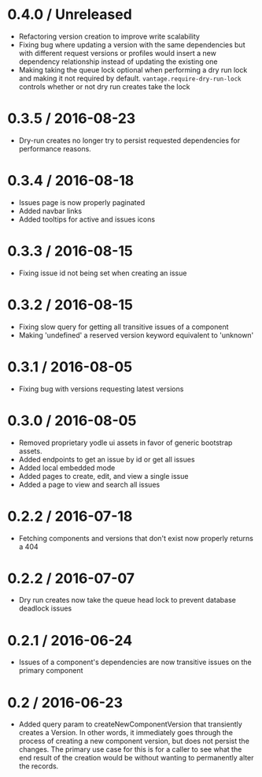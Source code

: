 0.4.0 / Unreleased
=================
* Refactoring version creation to improve write scalability
* Fixing bug where updating a version with the same dependencies but with different request versions or profiles would insert a new dependency relationship instead of updating the existing one
* Making taking the queue lock optional when performing a dry run lock and making it not required by default.  `vantage.require-dry-run-lock` controls whether or not dry run creates take the lock

0.3.5 / 2016-08-23
=================
* Dry-run creates no longer try to persist requested dependencies for performance reasons.

0.3.4 / 2016-08-18
=================
* Issues page is now properly paginated
* Added navbar links
* Added tooltips for active and issues icons	

0.3.3 / 2016-08-15
=================
* Fixing issue id not being set when creating an issue

0.3.2 / 2016-08-15
=================
* Fixing slow query for getting all transitive issues of a component
* Making 'undefined' a reserved version keyword equivalent to 'unknown'

0.3.1 / 2016-08-05
=================
* Fixing bug with versions requesting latest versions

0.3.0 / 2016-08-05
=================
* Removed proprietary yodle ui assets in favor of generic bootstrap assets.
* Added endpoints to get an issue by id or get all issues
* Added local embedded mode
* Added pages to create, edit, and view a single issue
* Added a page to view and search all issues

0.2.2 / 2016-07-18
=================
* Fetching components and versions that don't exist now properly returns a 404

0.2.2 / 2016-07-07
=================
* Dry run creates now take the queue head lock to prevent database deadlock issues

0.2.1 / 2016-06-24
=================
* Issues of a component's dependencies are now transitive issues on the primary component

0.2 / 2016-06-23
=================
* Added query param to createNewComponentVersion that transiently creates a Version. In other words, it immediately goes
through the process of creating a new component version, but does not persist the changes. The primary use case for this
is for a caller to see what the end result of the creation would be without wanting to permanently alter the records.
